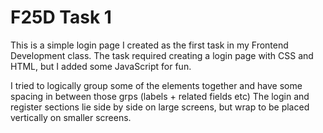 # F25D Task 1
This is a simple login page I created as the first task in my Frontend Development class.
The task required creating a login page with CSS and HTML, but I added some JavaScript for fun.

I tried to logically group some of the elements together and have some spacing in between those grps (labels + related fields etc)
The login and register sections lie side by side on large screens, but wrap to be placed vertically on smaller screens.
